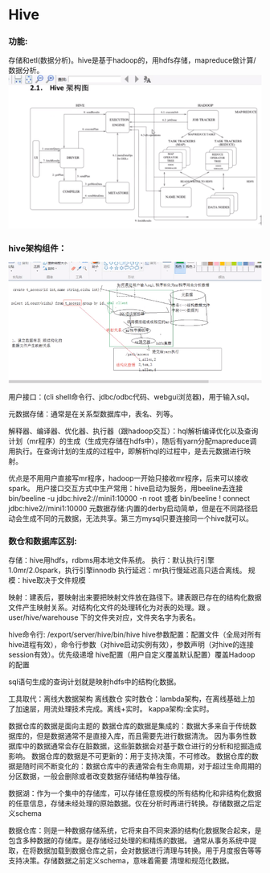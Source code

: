 # Hive
### 功能:
存储和etl(数据分析)。hive是基于hadoop的，用hdfs存储，mapreduce做计算/数据分析。
![hive架构图](https://raw.githubusercontent.com/Marvin-cece/Image-Hosting/master/hive/hive%E6%9E%B6%E6%9E%84%E5%9B%BE.png)

### hive架构组件：
![hive组成部分](https://github.com/Marvin-cece/Image-Hosting/blob/master/hive/hive%E8%BF%87%E7%A8%8B.png)

用户接口：(cli shell命令行、jdbc/odbc代码、webgui浏览器)，用于输入sql。

元数据存储：通常是在关系型数据库中，表名、列等。

解释器、编译器、优化器、执行器（跟hadoop交互）：hql解析编译优化以及查询计划（mr程序）的生成（生成完存储在hdfs中），随后有yarn分配mapreduce调用执行。在查询计划的生成的过程中，即解析hql的过程中，是去元数据进行映射。

优点是不用用户直接写mr程序，hadoop一开始只接收mr程序，后来可以接收spark。
用户接口交互方式中生产常用：hive启动为服务，用beeline去连接 bin/beeline -u jdbc:hive2://mini1:10000 -n root
或者 bin/beeline ! connect jdbc:hive2//mini1:10000
元数据存储:内置的derby启动简单，但是在不同路径启动会生成不同的元数据，无法共享。第三方mysql只要连接同一个hive就可以。

### 数仓和数据库区别:
存储：hive用hdfs，rdbms用本地文件系统。
执行：默认执行引擎1.0mr/2.0spark，执行引擎innodb
执行延迟：mr执行慢延迟高只适合离线。
规模：hive取决于文件规模

映射：建表后，要映射出来要把映射文件放在路径下。建表跟已存在的结构化数据文件产生映射关系。对结构化文件的处理转化为对表的处理。跟
。user/hive/warehouse 下的文件夹对应，文件夹名字为表名。

hive命令行:
/export/server/hive/bin/hive
hive参数配置：配置文件（全局对所有hive进程有效），命令行参数（对hive启动实例有效），参数声明（对hive的连接session有效）。优先级递增
hive配置（用户自定义覆盖默认配置）覆盖Hadoop的配置

sql语句生成的查询计划就是映射hdfs中的结构化数据。

工具取代：离线大数据架构 离线数仓
实时数仓：lambda架构，在离线基础上加了加速层，用流处理技术完成。离线+实时。
kappa架构:全实时。

数据仓库的数据是面向主题的
数据仓库的数据是集成的：数据大多来自于传统数据库的，但是数据通常不是直接入库，而且需要先进行数据清洗。
因为事务性数据库中的数据通常会存在脏数据，这些脏数据会对基于数仓进行的分析和挖掘造成影响。
数据仓库的数据是不可更新的：用于支持决策，不可修改。
数据仓库的数据是随时间不断变化的：数据仓库中的表通常会有生命周期，对于超过生命周期的分区数据，一般会删除或者改变数据存储结构单独存储。

数据湖：作为一个集中的存储库，可以存储任意规模的所有结构化和非结构化数据的任意信息，存储未经处理的原始数据。仅在分析时再进行转换。存储数据之后定义schema

数据仓库：则是一种数据存储系统，它将来自不同来源的结构化数据聚合起来，是包含多种数据的存储库。是存储经过处理的和精炼的数据。
通常从事务系统中提取，在将数据加载到数据仓库之前，会对数据进行清理与转换。用于月度报告等等支持决策。存储数据之前定义schema，意味着需要
清理和规范化数据。




